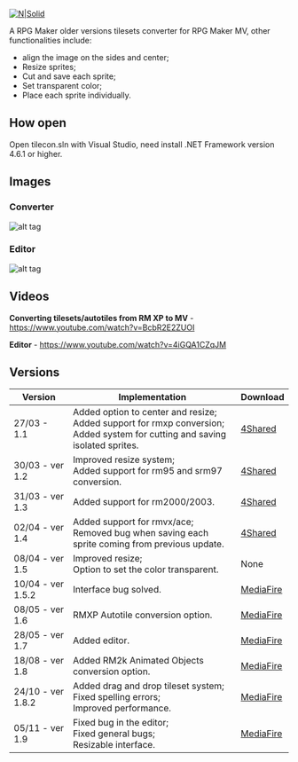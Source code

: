 [![N|Solid](https://4.bp.blogspot.com/-79Hg_oVZLg0/WY80mJfaNqI/AAAAAAAAHfU/Pa6p0ThbNbkX5FZAHvCBtvR7bM0ALTvQwCLcBGAs/s1600/logopng%2B%25281%2529.png)](https://hermespasser.github.io/pages/tilecon.html)
<br />

A RPG Maker older versions tilesets converter for RPG Maker MV, other functionalities include:
- align the image on the sides and center;
- Resize sprites;
- Cut and save each sprite;
- Set transparent color;
- Place each sprite individually.


## How open
Open tilecon.sln with Visual Studio, need install .NET Framework version 4.6.1 or higher. 


## Images


### Converter
![alt tag](https://2.bp.blogspot.com/-JiRk-mooXas/WSnclbmfVII/AAAAAAAAHIE/2Siv2VXsomgIVfSVL5BLyM-GRD19BcxqQCLcB/s320/1.png)
<br />

### Editor
![alt tag](https://3.bp.blogspot.com/-Jlh7tJ_OU9g/WSncl_BqTaI/AAAAAAAAHII/p_go504wabcYNbm_tw6kpTfet1uIis77wCLcB/s320/2.png)


## Videos

**Converting tilesets/autotiles from RM XP to MV** - https://www.youtube.com/watch?v=BcbR2E2ZUOI

**Editor** - https://www.youtube.com/watch?v=4iGQA1CZqJM


## Versions

| Version | Implementation | Download
| ------ | ------ | ------ |
| 27/03 - 1.1 | Added option to center and resize; <br />Added support for rmxp conversion; <br />Added system for cutting and saving isolated sprites. | [4Shared](https://www.4shared.com/get/Y9IMv2PJei/Tilecon_Setup_12.html)
| 30/03 - ver 1.2 | Improved resize system;<br />Added support for rm95 and srm97 conversion. | [4Shared](https://www.4shared.com/rar/oGCUyRg0ca/Tilecon_Setup_12.html)
| 31/03 - ver 1.3 | Added support for rm2000/2003. | [4Shared](https://www.4shared.com/rar/08m6D6wLca/Tilecon_Setup_13.html?)
| 02/04 - ver 1.4 | Added support for rmvx/ace;<br />Removed bug when saving each sprite coming from previous update. | [4Shared](https://www.4shared.com/rar/wJuUvkhJca/Tilecon_Install_14.html?)
| 08/04 - ver 1.5 | Improved resize;<br />Option to set the color transparent. | None
| 10/04 - ver 1.5.2 | Interface bug solved. | [MediaFire](https://www.mediafire.com/?byoh0w7y1n1ktin)
| 08/05 - ver 1.6 | RMXP Autotile conversion option. | [MediaFire](https://www.mediafire.com/?yt8yurt9m0f0yub)
| 28/05 - ver 1.7 | Added editor. | [MediaFire](http://www.mediafire.com/file/vuqkyxouh8v2627/Tilecon+1.7.zip)
| 18/08 - ver 1.8 | Added RM2k Animated Objects conversion option. | [MediaFire](https://www.mediafire.com/file/w6futu5y13d6c7p/Tileset%20Converter%20MV%201.8.zip)
| 24/10 - ver 1.8.2 | Added drag and drop tileset system;<br />Fixed spelling errors;<br />Improved performance. | [MediaFire](https://www.mediafire.com/file/ruzc8cuw1pvw2u9/Tileset%20Converter%20MV%201.8.2.zip)
| 05/11 - ver 1.9 | Fixed bug in the editor;<br />Fixed general bugs;<br />Resizable interface.| [MediaFire](http://www.mediafire.com/file/2gyf9v1jmu2j3vb/Tileset+Converter+MV+1.9.zip)
